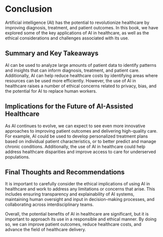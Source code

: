 # Conclusion

Artificial intelligence (AI) has the potential to revolutionize healthcare by improving diagnosis, treatment, and patient outcomes. In this book, we have explored some of the key applications of AI in healthcare, as well as the ethical considerations and challenges associated with its use.

Summary and Key Takeaways
-------------------------

AI can be used to analyze large amounts of patient data to identify patterns and insights that can inform diagnosis, treatment, and patient care. Additionally, AI can help reduce healthcare costs by identifying areas where resources can be used more efficiently. However, the use of AI in healthcare raises a number of ethical concerns related to privacy, bias, and the potential for AI to replace human workers.

Implications for the Future of AI-Assisted Healthcare
-----------------------------------------------------

As AI continues to evolve, we can expect to see even more innovative approaches to improving patient outcomes and delivering high-quality care. For example, AI could be used to develop personalized treatment plans based on individual patient characteristics, or to better predict and manage chronic conditions. Additionally, the use of AI in healthcare could help address healthcare disparities and improve access to care for underserved populations.

Final Thoughts and Recommendations
----------------------------------

It is important to carefully consider the ethical implications of using AI in healthcare and work to address any limitations or concerns that arise. This includes ensuring transparency and explainability of AI systems, maintaining human oversight and input in decision-making processes, and collaborating across interdisciplinary teams.

Overall, the potential benefits of AI in healthcare are significant, but it is important to approach its use in a responsible and ethical manner. By doing so, we can improve patient outcomes, reduce healthcare costs, and advance the field of healthcare delivery.